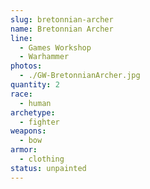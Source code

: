 ```yaml
---
slug: bretonnian-archer
name: Bretonnian Archer
line:
  - Games Workshop
  - Warhammer
photos:
  - ./GW-BretonnianArcher.jpg
quantity: 2
race:
  - human
archetype:
  - fighter
weapons:
  - bow
armor:
  - clothing
status: unpainted
---
```

